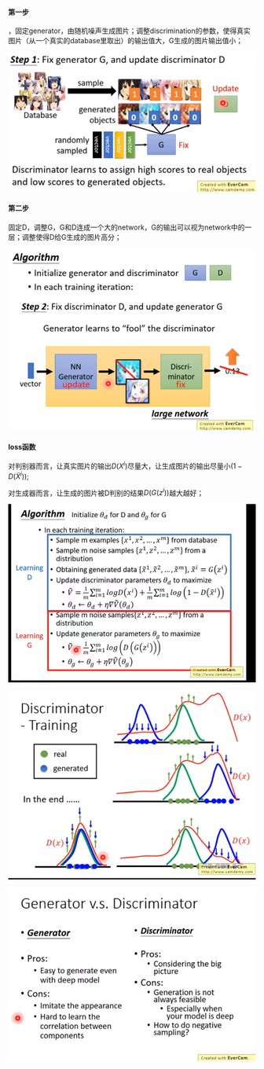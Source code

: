 

#### 第一步

，固定generator，由随机噪声生成图片；调整discrimination的参数，使得真实图片（从一个真实的database里取出）的输出值大，G生成的图片输出值小；

![image-20200513200847174](imags/image-20200513200847174.png)

#### 第二步

固定D，调整G，G和D连成一个大的network，G的输出可以视为network中的一层；调整使得D给G生成的图片高分；

![image-20200513201156352](imags/image-20200513201156352.png)

#### loss函数

对判别器而言，让真实图片的输出$D(X^i)$尽量大，让生成图片的输出尽量小$(1-D(\tilde{X}^i))$;

对生成器而言，让生成的图片被D判别的结果$D(G(z^i))$越大越好；

![image-20200513200713296](imags/image-20200513200713296.png)





![image-20200513205616586](imags/image-20200513205616586.png)

![image-20200513205816674](imags/image-20200513205816674.png)